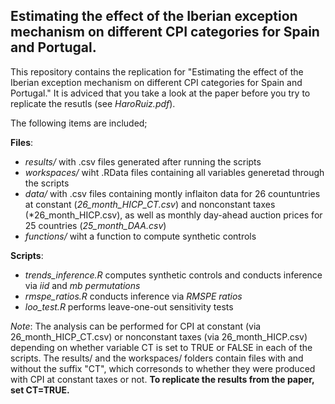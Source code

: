 ## Estimating the effect of the Iberian exception mechanism on different CPI categories for Spain and Portugal.

This repository contains the replication for "Estimating the effect of the Iberian exception mechanism on different CPI categories for Spain and Portugal." It is adviced that you take a look at the paper before you try to replicate the resutls (see *HaroRuiz.pdf*). 

The following items are included;

**Files**: 
- *results/* with .csv files generated after running the scripts
- *workspaces/* wiht .RData files containing all variables generetad through the scripts
- *data/* with .csv files containing montly inflaiton data for 26 countuntries at constant (*26_month_HICP_CT.csv*) and nonconstant taxes (*26_month_HICP.csv), as well as monthly day-ahead auction prices for 25 countries (*25_month_DAA.csv*)
- *functions/* wiht a function to compute synthetic controls
 
**Scripts**:
- *trends_inference.R* computes synthetic controls and conducts inference via *iid* and *mb permutations*
- *rmspe_ratios.R* conducts inference via *RMSPE ratios*
- *loo_test.R* performs leave-one-out sensitivity tests

*Note*: The analysis can be performed for CPI at constant (via 26_month_HICP_CT.csv) or nonconstant taxes (via 26_month_HICP.csv) depending on whether variable CT is set to TRUE or FALSE in each of the scripts. The results/ and the workspaces/ folders contain files with and without the suffix "CT", which corresonds to whether they were produced with CPI at constant taxes or not. **To replicate the results from the paper, set CT=TRUE.**
      
